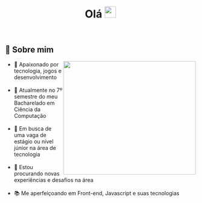 <h1 align='center'>Olá <img src="https://raw.githubusercontent.com/kaueMarques/kaueMarques/master/hi.gif" height="30px"></h1>
<br>
<h2 align='left'>👤 Sobre mim</h2>

<a href="https://github.com/giovanibaldan/github-readme-stats">
  <img align="right" width='350px' height='300px' src="https://github-readme-stats.vercel.app/api/top-langs/?username=giovanibaldan&layout=donut-vertical&theme=dark" />
</a>

<!--[![Top Langs](https://github-readme-stats.vercel.app/api/top-langs/?username=giovanibaldan&layout=donut-vertical&theme=dark)](https://github.com/giovanibaldan/github-readme-stats)-->

<!--<img align=right src="https://i.gifer.com/origin/60/60120cc1d020a156a8401a3a2db12c4d.gif"
  width='350px' heigth='200px' alt='gif tech'/>-->
<ul align='left'>
  <li>🤍 Apaixonado por tecnologia, jogos e desenvolvimento</li>
  <br>
  <li>🌱 Atualmente no 7º semestre do meu Bacharelado em Ciência da Computação</li>
  <br>
  <li>👯 Em busca de uma vaga de estágio ou nível júnior na área de tecnologia</li>
  <br>
  <li>🤔 Estou procurando novas experiências e desafios na área</li>
  <br>
  <li>📚 Me aperfeiçoando em Front-end, Javascript e suas tecnologias</li>
</ul>




<!--[![Top Langs](https://github-readme-stats.vercel.app/api/top-langs/?username=giovanibaldan&layout=donut-vertical&theme=dark)](https://github.com/giovanibaldan/github-readme-stats)-->


<!--Here are some ideas to get you started:

- 🔭 I’m currently working on ...
- 🌱 I’m currently learning ...
- 👯 I’m looking to collaborate on ...
- 🤔 I’m looking for help with ...
- 💬 Ask me about ...
- 📫 How to reach me: ...
- 😄 Pronouns: ...
- ⚡ Fun fact: ...
-->
